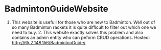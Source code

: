 # BadmintonGuideWebsite
1. This website is usefull for those who are new to Badminton. Well out of so many Badminton rackets it is quite difficult to filter out which one we need to buy. 2. This website exactly solves this problem and also contains an admin entity who can peform CRUD operations. Hosted: http://65.2.148.156/BadmintonGuide/
